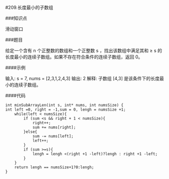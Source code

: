 #209.长度最小的子数组

###知识点

滑动窗口

###题目

给定一个含有 n 个正整数的数组和一个正整数 s ，找出该数组中满足其和 ≥ s 的长度最小的连续子数组。如果不存在符合条件的连续子数组，返回 0。

####示例 

输入: s = 7, nums = [2,3,1,2,4,3]
输出: 2
解释: 子数组 [4,3] 是该条件下的长度最小的连续子数组。

####代码
```
int minSubArrayLen(int s, int* nums, int numsSize) {
int left =0, right = -1,sum = 0, lengh = numsSize +1;
    while(left < numsSize){
        if (sum <s && right + 1 < numsSize){
            right++;
            sum += nums[right];
        }else{
            sum -= nums[left];
            left++;
        }
        if (sum >=s){
            lengh = lengh <(right +1 -left)?lengh : right +1 -left;
        }
    }
    return lengh == numsSize+1?0:lengh;
}
```
